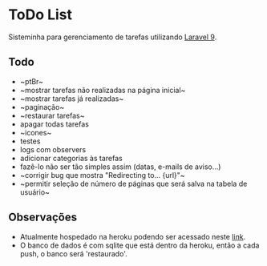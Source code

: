 # ToDo List
Sisteminha para gerenciamento de tarefas utilizando [Laravel 9](https://laravel.com/docs/9.x/releases).

## Todo
- ~ptBr~
- ~mostrar tarefas não realizadas na página inicial~
- ~mostrar tarefas já realizadas~
- ~paginação~
- ~restaurar tarefas~
- apagar todas tarefas
- ~icones~
- testes
- logs com observers
- adicionar categorias às tarefas
- fazê-lo não ser tão simples assim (datas, e-mails de aviso...)
- ~corrigir bug que mostra "Redirecting to... {url}"~
- ~permitir seleção de número de páginas que será salva na tabela de usuário~

## Observações
- Atualmente hospedado na heroku podendo ser acessado neste [link](http://lista-de-tarefas-rmn.herokuapp.com/).
- O banco de dados é com sqlite que está dentro da heroku, então a cada push, o banco será 'restaurado'.
